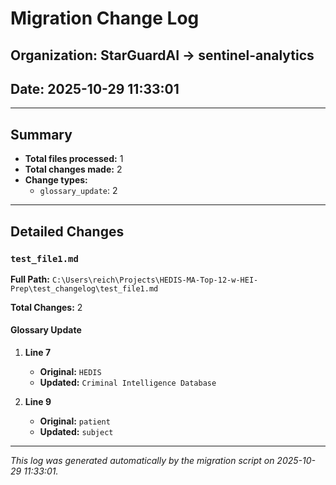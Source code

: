 # Migration Change Log
## Organization: StarGuardAI → sentinel-analytics
## Date: 2025-10-29 11:33:01

---

## Summary

- **Total files processed:** 1
- **Total changes made:** 2
- **Change types:**
  - `glossary_update`: 2

---

## Detailed Changes


### `test_file1.md`

**Full Path:** `C:\Users\reich\Projects\HEDIS-MA-Top-12-w-HEI-Prep\test_changelog\test_file1.md`

**Total Changes:** 2

#### Glossary Update

1. **Line 7**
   - **Original:** `HEDIS`
   - **Updated:** `Criminal Intelligence Database`

2. **Line 9**
   - **Original:** `patient`
   - **Updated:** `subject`


---

*This log was generated automatically by the migration script on 2025-10-29 11:33:01.*
